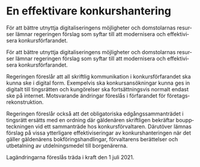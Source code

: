 # En effektivare konkurshantering

För att bättre utnyttja digitali­seringens möjlig­heter och dom­stolarnas resur­ser lämnar regeringen för­slag som syftar till att moderni­sera och effektivi­sera konkurs­förfarandet.

För att bättre utnyttja digitali­seringens möjlig­heter och dom­stolarnas resur­ser lämnar regeringen för­slag som syftar till att moderni­sera och effektivi­sera konkurs­förfarandet.

Regeringen föreslår att all skrift­lig kommu­ni­ka­tion i kon­kurs­för­faran­det ska kunna ske i digital form. Exempel­vis ska kon­kurs­an­sök­ningar kunna ges in digi­talt till tings­rätten och kun­görel­ser ska fort­sätt­nings­vis normalt endast ske på inter­net. Mot­svarande änd­ringar före­slås i förfarandet för före­tags­rekon­struk­tion.

Regeringen föreslår också att det obliga­toriska ed­gångs­samman­trädet i tings­rätt ersätts med en ord­ning där gälde­nären skrift­ligen bekräftar bo­upp­teck­ningen vid ett sam­man­träde hos kon­kurs­för­val­taren. Där­ut­över läm­nas för­slag på vissa ytter­ligare effekti­vi­se­ringar av kon­kurs­han­te­ringen när det gäller gälde­närens bok­förings­hand­lingar, för­val­tarens berät­telser och utbetal­ning av utdel­nings­medel till borge­närerna.

Lagändringarna föreslås träda i kraft den 1 juli 2021.

